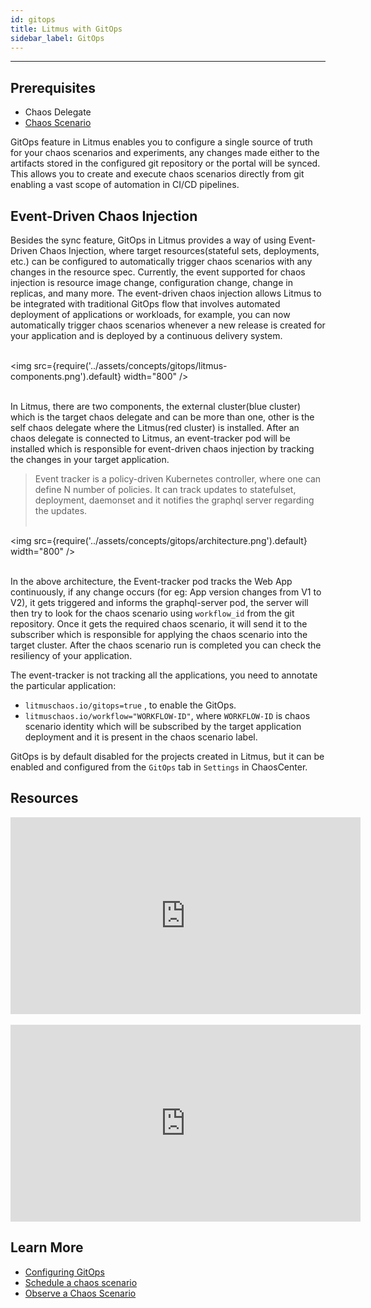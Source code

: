 ```yaml
---
id: gitops
title: Litmus with GitOps
sidebar_label: GitOps
---
```


---

## Prerequisites

- Chaos Delegate
- [Chaos Scenario](chaos-workflow.md)

GitOps feature in Litmus enables you to configure a single source of truth for your chaos scenarios and experiments, any changes made either to the artifacts stored in the configured git repository or the portal will be synced. This allows you to create and execute chaos scenarios directly from git enabling a vast scope of automation in CI/CD pipelines.

## Event-Driven Chaos Injection

Besides the sync feature, GitOps in Litmus provides a way of using Event-Driven Chaos Injection, where target resources(stateful sets, deployments, etc.) can be configured to automatically trigger chaos scenarios with any changes in the resource spec. Currently, the event supported for chaos injection is resource image change, configuration change, change in replicas, and many more.
The event-driven chaos injection allows Litmus to be integrated with traditional GitOps flow that involves automated deployment of applications or workloads, for example, you can now automatically trigger chaos scenarios whenever a new release is created for your application and is deployed by a continuous delivery system.<br/><br/>

<img src={require('../assets/concepts/gitops/litmus-components.png').default} width="800" /><br/><br/>

In Litmus, there are two components, the external cluster(blue cluster) which is the target chaos delegate and can be more than one, other is the self chaos delegate where the Litmus(red cluster) is installed. After an chaos delegate is connected to Litmus, an event-tracker pod will be installed which is responsible for event-driven chaos injection by tracking the changes in your target application.

> Event tracker is a policy-driven Kubernetes controller, where one can define N number of policies. It can track updates to statefulset, deployment, daemonset and it notifies the graphql server regarding the updates.<br/><br/>

<img src={require('../assets/concepts/gitops/architecture.png').default} width="800" /><br/><br/>

In the above architecture, the Event-tracker pod tracks the Web App continuously, if any change occurs (for eg: App version changes from V1 to V2), it gets triggered and informs the graphql-server pod, the server will then try to look for the chaos scenario using `workflow_id` from the git repository. Once it gets the required chaos scenario, it will send it to the subscriber which is responsible for applying the chaos scenario into the target cluster. After the chaos scenario run is completed you can check the resiliency of your application.

The event-tracker is not tracking all the applications, you need to annotate the particular application:

- `litmuschaos.io/gitops=true` , to enable the GitOps.
- `litmuschaos.io/workflow="WORKFLOW-ID"`, where `WORKFLOW-ID` is chaos scenario identity which will be subscribed by the target application deployment and it is present in the chaos scenario label.

GitOps is by default disabled for the projects created in Litmus, but it can be enabled and configured from the `GitOps` tab in `Settings` in ChaosCenter.

## Resources

<iframe width="560" height="315" src="https://www.youtube.com/embed/7cF3rwcZMcA" title="YouTube video player" frameborder="0" allow="accelerometer; autoplay; clipboard-write; encrypted-media; gyroscope; picture-in-picture" allowfullscreen></iframe>
<br/><br/>
<iframe width="560" height="315" src="https://www.youtube.com/embed/uIVrNH2_nVI" title="YouTube video player" frameborder="0" allow="accelerometer; autoplay; clipboard-write; encrypted-media; gyroscope; picture-in-picture" allowfullscreen></iframe>

## Learn More

- [Configuring GitOps](../user-guides/gitops-configuration.md)
- [Schedule a chaos scenario](../user-guides/schedule-workflow.md)
- [Observe a Chaos Scenario](../user-guides/observe-workflow.md)
